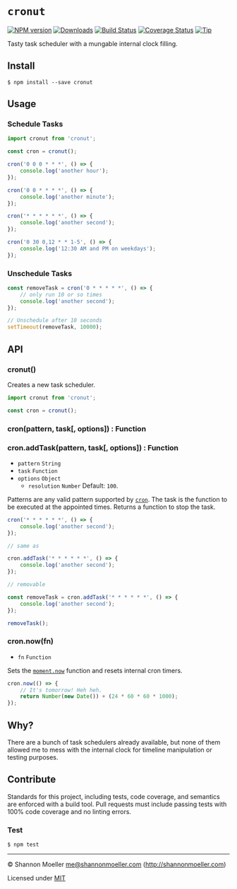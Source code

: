 # `cronut`

[![NPM version][npm-img]][npm-url] [![Downloads][downloads-img]][npm-url] [![Build Status][travis-img]][travis-url] [![Coverage Status][coveralls-img]][coveralls-url] [![Tip][amazon-img]][amazon-url]

Tasty task scheduler with a mungable internal clock filling.

## Install

    $ npm install --save cronut

## Usage

### Schedule Tasks

```js
import cronut from 'cronut';

const cron = cronut();

cron('0 0 0 * * *', () => {
    console.log('another hour');
});

cron('0 0 * * * *', () => {
    console.log('another minute');
});

cron('* * * * * *', () => {
    console.log('another second');
});

cron('0 30 0,12 * * 1-5', () => {
    console.log('12:30 AM and PM on weekdays');
});
```

### Unschedule Tasks

```js
const removeTask = cron('0 * * * * *', () => {
    // only run 10 or so times
    console.log('another second');
});

// Unschedule after 10 seconds
setTimeout(removeTask, 10000);
```

## API

### cronut()

Creates a new task scheduler.

```js
import cronut from 'cronut';

const cron = cronut();
```

### cron(pattern, task[, options]) : Function
### cron.addTask(pattern, task[, options]) : Function

- `pattern` `String`
- `task` `Function`
- `options` `Object`
  - `resolution` `Number` Default: `100`.

Patterns are any valid pattern supported by [`cron`](http://npm.im/cron). The task is the function to be executed at the appointed times. Returns a function to stop the task.

```js
cron('* * * * * *', () => {
    console.log('another second');
});

// same as

cron.addTask('* * * * * *', () => {
    console.log('another second');
});

// removable

const removeTask = cron.addTask('* * * * * *', () => {
    console.log('another second');
});

removeTask();
```

### cron.now(fn)

- `fn` `Function`

Sets the [`moment.now`](http://momentjs.com/docs/#/customization/now/) function and resets internal cron timers.

```js
cron.now(() => {
    // It's tomorrow! Heh heh.
    return Number(new Date()) + (24 * 60 * 60 * 1000);
});
```

## Why?

There are a bunch of task schedulers already available, but none of them allowed me to mess with the internal clock for timeline manipulation or testing purposes.

## Contribute

Standards for this project, including tests, code coverage, and semantics are enforced with a build tool. Pull requests must include passing tests with 100% code coverage and no linting errors.

### Test

    $ npm test

----

© Shannon Moeller <me@shannonmoeller.com> (http://shannonmoeller.com)

Licensed under [MIT](http://shannonmoeller.com/mit.txt)

[amazon-img]:    https://img.shields.io/badge/amazon-tip_jar-yellow.svg?style=flat-square
[amazon-url]:    https://www.amazon.com/gp/registry/wishlist/1VQM9ID04YPC5?sort=universal-price
[coveralls-img]: http://img.shields.io/coveralls/shannonmoeller/cronut/master.svg?style=flat-square
[coveralls-url]: https://coveralls.io/r/shannonmoeller/cronut
[downloads-img]: http://img.shields.io/npm/dm/cronut.svg?style=flat-square
[npm-img]:       http://img.shields.io/npm/v/cronut.svg?style=flat-square
[npm-url]:       https://npmjs.org/package/cronut
[travis-img]:    http://img.shields.io/travis/shannonmoeller/cronut/master.svg?style=flat-square
[travis-url]:    https://travis-ci.org/shannonmoeller/cronut
